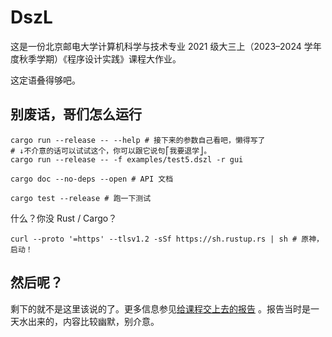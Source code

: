 # DszL

这是一份北京邮电大学计算机科学与技术专业 2021 级大三上（2023–2024
学年度秋季学期）《程序设计实践》课程大作业。

这定语叠得够吧。

## 别废话，哥们怎么运行

```shell
cargo run --release -- --help # 接下来的参数自己看吧，懒得写了
# ↓不介意的话可以试试这个，你可以跟它说句⎡我要退学⎦。
cargo run --release -- -f examples/test5.dszl -r gui

cargo doc --no-deps --open # API 文档

cargo test --release # 跑一下测试
```

什么？你没 Rust / Cargo？

```shell
curl --proto '=https' --tlsv1.2 -sSf https://sh.rustup.rs | sh # 原神，启动！
```

## 然后呢？

剩下的就不是这里该说的了。更多信息参见[给课程交上去的报告](./doc/main.pdf)
。报告当时是一天水出来的，内容比较幽默，别介意。
